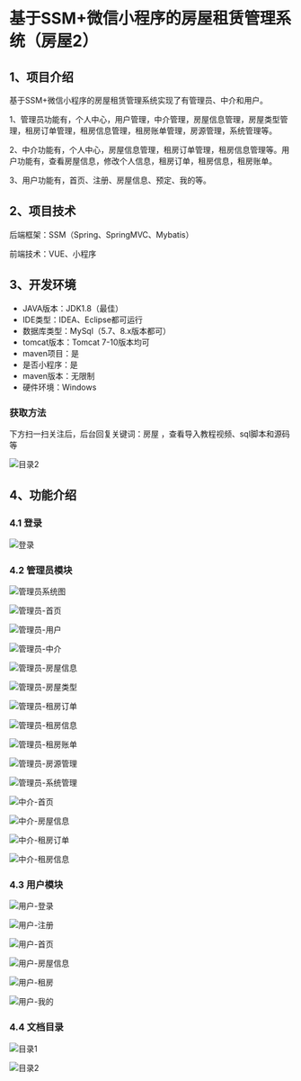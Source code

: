# 基于SSM+微信小程序的房屋租赁管理系统（房屋2）



## 1、项目介绍

基于SSM+微信小程序的房屋租赁管理系统实现了有管理员、中介和用户。

1、管理员功能有，个人中心，用户管理，中介管理，房屋信息管理，房屋类型管理，租房订单管理，租房信息管理，租房账单管理，房源管理，系统管理等。

2、中介功能有，个人中心，房屋信息管理，租房订单管理，租房信息管理等。用户功能有，查看房屋信息，修改个人信息，租房订单，租房信息，租房账单。

3、用户功能有，首页、注册、房屋信息、预定、我的等。

## 2、项目技术

后端框架：SSM（Spring、SpringMVC、Mybatis）

前端技术：VUE、小程序

## 3、开发环境

- JAVA版本：JDK1.8（最佳）
- IDE类型：IDEA、Eclipse都可运行
- 数据库类型：MySql（5.7、8.x版本都可） 
- tomcat版本：Tomcat 7-10版本均可
- maven项目：是
- 是否小程序：是
- maven版本：无限制
- 硬件环境：Windows

###  获取方法

下方扫一扫关注后，后台回复关键词：房屋 ，查看导入教程视频、sql脚本和源码等

![目录2](https://www.codemarket.fun/202407032155305.png)

## 4、功能介绍

### 4.1 登录

![登录](https://www.codemarket.fun/202407141618813.png)

### 4.2 管理员模块

![管理员系统图](https://www.codemarket.fun/202407141618821.png)

![管理员-首页](https://www.codemarket.fun/202407141618808.png)

![管理员-用户](https://www.codemarket.fun/202407141618154.png)

![管理员-中介](https://www.codemarket.fun/202407141618210.png)

![管理员-房屋信息](https://www.codemarket.fun/202407141618794.png)

![管理员-房屋类型](https://www.codemarket.fun/202407141618779.png)

![管理员-租房订单](https://www.codemarket.fun/202407141618261.png)

![管理员-租房信息](https://www.codemarket.fun/202407141618318.png)

![管理员-租房账单](https://www.codemarket.fun/202407141618411.png)

![管理员-房源管理](https://www.codemarket.fun/202407141618787.png)

![管理员-系统管理](https://www.codemarket.fun/202407141618812.png)

![中介-首页](https://www.codemarket.fun/202407141619255.png)

![中介-房屋信息](https://www.codemarket.fun/202407141619240.png)

![中介-租房订单](https://www.codemarket.fun/202407141619247.png)

![中介-租房信息](https://www.codemarket.fun/202407141619261.png)

### 4.3 用户模块

![用户-登录](https://www.codemarket.fun/202407141619646.png)

![用户-注册](https://www.codemarket.fun/202407141619664.png)

![用户-首页](https://www.codemarket.fun/202407141619666.png)

![用户-房屋信息](https://www.codemarket.fun/202407141619651.png)

![用户-租房](https://www.codemarket.fun/202407141619684.png)

![用户-我的](https://www.codemarket.fun/202407141619662.png)

### 4.4 文档目录

![目录1](https://www.codemarket.fun/202407141619258.png)

![目录2](https://www.codemarket.fun/202407141619261.png)



